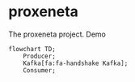 # proxeneta
The proxeneta project. Demo

```mermaid
flowchart TD;
    Producer;
    Kafka[fa:fa-handshake Kafka];
    Consumer;
```
